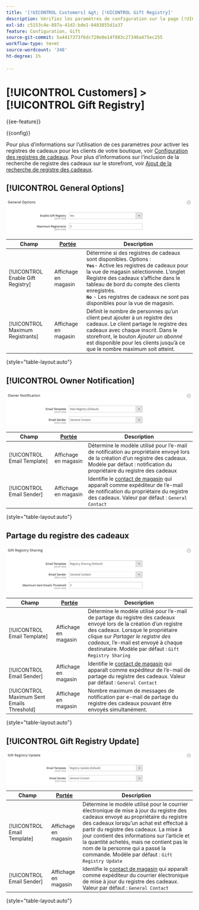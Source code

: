 ```yaml
---
title: '[!UICONTROL Customers] &gt; [!UICONTROL Gift Registry]'
description: Vérifiez les paramètres de configuration sur la page [!UICONTROL Customers] &gt; [!UICONTROL Gift Registry] de l’administrateur Commerce.
exl-id: c5153c4e-897a-41d2-bde1-8483855d1a37
feature: Configuration, Gift
source-git-commit: 5a4417373f6dc720e8e14f883c27348a475ec255
workflow-type: tm+mt
source-wordcount: '348'
ht-degree: 1%

---
```


# [!UICONTROL Customers] > [!UICONTROL Gift Registry]

{{ee-feature}}

{{config}}

Pour plus d’informations sur l’utilisation de ces paramètres pour activer les registres de cadeaux pour les clients de votre boutique, voir [Configuration des registres de cadeaux](../../merchandising-promotions/gift-registry-configure.md). Pour plus d’informations sur l’inclusion de la recherche de registre des cadeaux sur le storefront, voir [Ajout de la recherche de registre des cadeaux](../../merchandising-promotions/gift-registry-search.md).

## [!UICONTROL General Options]

![Options générales](./assets/gift-registry-general-options.png)<!-- zoom -->

<!-- [General Options](https://experienceleague.adobe.com/fr/docs/commerce-admin/marketing/merchandising/gift-registry/gift-registry-configure) -->

| Champ | [Portée](../../getting-started/websites-stores-views.md#scope-settings) | Description |
|--- |--- |--- |
| [!UICONTROL Enable Gift Registry] | Affichage en magasin | Détermine si des registres de cadeaux sont disponibles. Options : <br/>**`Yes`**- Active les registres de cadeaux pour la vue de magasin sélectionnée. L’onglet Registre des cadeaux s’affiche dans le tableau de bord du compte des clients enregistrés.<br/>**`No`** - Les registres de cadeaux ne sont pas disponibles pour la vue de magasin. |
| [!UICONTROL Maximum Registrants] | Affichage en magasin | Définit le nombre de personnes qu’un client peut ajouter à un registre des cadeaux. Le client partage le registre des cadeaux avec chaque inscrit. Dans le storefront, le bouton _Ajouter un abonné_ est disponible pour les clients jusqu’à ce que le nombre maximum soit atteint. |

{style="table-layout:auto"}

## [!UICONTROL Owner Notification]

![Notification du propriétaire](./assets/gift-registry-owner-notification.png)<!-- zoom -->

<!-- [Owner Notification](https://experienceleague.adobe.com/fr/docs/commerce-admin/marketing/merchandising/gift-registry/gift-registry-configure) -->

| Champ | [Portée](../../getting-started/websites-stores-views.md#scope-settings) | Description |
|--- |--- |--- |
| [!UICONTROL Email Template] | Affichage en magasin | Détermine le modèle utilisé pour l’e-mail de notification au propriétaire envoyé lors de la création d’un registre des cadeaux. Modèle par défaut : notification du propriétaire du registre des cadeaux |
| [!UICONTROL Email Sender] | Affichage en magasin | Identifie le [contact de magasin](../../getting-started/store-details.md#store-email-addresses) qui apparaît comme expéditeur de l’e-mail de notification du propriétaire du registre des cadeaux. Valeur par défaut : `General Contact` |

{style="table-layout:auto"}

## Partage du registre des cadeaux

![Partage du registre des cadeaux](./assets/gift-registry-gift-registry-sharing.png)<!-- zoom -->

<!-- Gift Registry Sharing](https://experienceleague.adobe.com/fr/docs/commerce-admin/marketing/merchandising/gift-registry/gift-registry-configure) -->

| Champ | [Portée](../../getting-started/websites-stores-views.md#scope-settings) | Description |
|--- |--- |--- |
| [!UICONTROL Email Template] | Affichage en magasin | Détermine le modèle utilisé pour l’e-mail de partage du registre des cadeaux envoyé lors de la création d’un registre des cadeaux. Lorsque le propriétaire clique sur _Partager le registre des cadeaux_, l’e-mail est envoyé à chaque destinataire. Modèle par défaut : `Gift Registry Sharing` |
| [!UICONTROL Email Sender] | Affichage en magasin | Identifie le [contact de magasin](../../getting-started/store-details.md#store-email-addresses) qui apparaît comme expéditeur de l’e-mail de partage du registre des cadeaux. Valeur par défaut : `General Contact` |
| [!UICONTROL Maximum Sent Emails Threshold] | Affichage en magasin | Nombre maximum de messages de notification par e-mail de partage du registre des cadeaux pouvant être envoyés simultanément. |

{style="table-layout:auto"}

## [!UICONTROL Gift Registry Update]

![Mise à jour du registre des cadeaux](./assets/gift-registry-gift-registry-update.png)<!-- zoom -->

<!-- [Gift Registry Update](https://experienceleague.adobe.com/fr/docs/commerce-admin/marketing/merchandising/gift-registry/gift-registry-configure) -->

| Champ | [Portée](../../getting-started/websites-stores-views.md#scope-settings) | Description |
|--- |--- |--- |
| [!UICONTROL Email Template] | Affichage en magasin | Détermine le modèle utilisé pour le courrier électronique de mise à jour du registre des cadeaux envoyé au propriétaire du registre des cadeaux lorsqu’un achat est effectué à partir du registre des cadeaux. La mise à jour contient des informations sur l’article et la quantité achetés, mais ne contient pas le nom de la personne qui a passé la commande. Modèle par défaut : `Gift Registry Update` |
| [!UICONTROL Email Sender] | Affichage en magasin | Identifie le [contact de magasin](../../getting-started/store-details.md#store-email-addresses) qui apparaît comme expéditeur du courrier électronique de mise à jour du registre des cadeaux. Valeur par défaut : `General Contact` |

{style="table-layout:auto"}
